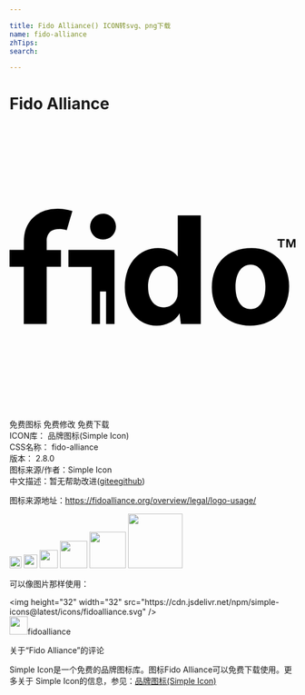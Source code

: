 ```yaml
---

title: Fido Alliance() ICON转svg、png下载
name: fido-alliance
zhTips: 
search: 

---
```


# Fido Alliance  <small style="font-size: 60%;font-weight: 100"></small>

<div id="svg" class="svg-wrap">
<svg xmlns="http://www.w3.org/2000/svg" role="img" viewBox="0 0 24 24"><title>Fido Alliance icon</title><path d="M7.849 7.513a1.085 1.085 0 1 0 1.085 1.086v-.001c0-.599-.486-1.085-1.085-1.085zM4.942 10.553v1.418H6.89v4.793h.704V14.04h.509v2.724h.71v-6.211H4.941zM14.122 11.089H14.1c-.287-.416-.862-.702-1.639-.702-1.489 0-2.797 1.224-2.786 3.319 0 1.936 1.181 3.201 2.659 3.201.797 0 1.56-.361 1.935-1.04l.117.893h1.669V7.651h-1.934zm0 2.904c0 .158-.012.313-.034.465l.002-.017c-.11.532-.574.925-1.13.925h-.014.001c-.797 0-1.318-.659-1.318-1.723 0-.978.446-1.767 1.329-1.767.606 0 1.022.437 1.138.947.014.09.023.194.023.3l-.001.054v-.003zM4.802 8.89l.475-1.6a2.914 2.914 0 0 0-.384-.101l-.019-.003a3.654 3.654 0 0 0-.829-.092 3.73 3.73 0 0 0-1.084.159l.027-.007a2.022 2.022 0 0 0-.38.153l.011-.005a2.624 2.624 0 0 0-.663.475c-.5.49-.754 1.155-.754 1.975v.708H-.001v1.418h1.199v4.793h1.921V11.97h1.199v-1.416H3.119v-.75a1.019 1.019 0 0 1 .23-.713l-.001.002a.736.736 0 0 1 .063-.062l.001-.001s.414-.41 1.389-.14zM20.306 10.388c-2.01 0-3.327 1.286-3.327 3.307s1.393 3.212 3.213 3.212c1.664 0 3.276-1.04 3.276-3.327-.002-1.874-1.267-3.192-3.162-3.192zm-.063 5.126c-.832 0-1.276-.797-1.276-1.871 0-.915.361-1.861 1.276-1.861.871 0 1.234.936 1.234 1.851 0 1.137-.482 1.882-1.234 1.882zM22.493 9.761h.232v.589h.14v-.589h.231v-.117h-.603v.117zM23.799 9.644l-.182.505-.181-.505h-.203v.707h.13V9.78l.198.571h.113l.195-.571v.571h.13v-.707h-.201z"/></svg>
</div>
<detail full-name='fido-alliance'></detail>

<div class="detail-page">
<p>
<span><span class="badge-success badge">免费图标</span> <span class="badge-success badge">免费修改</span>  <span class="badge-success badge">免费下载</span> </span>
<br/>
<span>
ICON库：
<span class="badge-secondary badge">品牌图标(Simple Icon)</span> 
</span>
<br/>
<span>
CSS名称：
<span class="badge-secondary badge">fido-alliance</span> 
</span>

<br/>
<span>
版本：
<span class="badge-secondary badge">2.8.0</span> 
</span>
<br/>
<span>图标来源/作者：<span class="badge-light badge">Simple Icon</span></span> 
<br/>
<span class="zh-detail">中文描述：暂无<span class="help-link"><span>帮助改进</span>(<a href="https://gitee.com/liuwave/icon-helper/edit/master/json/brands/fido-alliance.json" target="_blank" rel="noopener noreferrer">gitee</a><a href="https://github.com/liuwave/icon-helper/edit/master/json/brands/fido-alliance.json" target="_blank" rel="noopener noreferrer">github</a></span>)</span><br/>
</p>
</div><div class="description description alert alert-light"><p>图标来源地址：<a href="https://fidoalliance.org/overview/legal/logo-usage/" target="_blank" rel="noopener noreferrer">https://fidoalliance.org/overview/legal/logo-usage/</a></p></div>
<div class="alert alert-dark">
<img height="21" width="21" src="https://cdn.jsdelivr.net/npm/simple-icons@latest/icons/fidoalliance.svg" />
<img height="24" width="24" src="https://cdn.jsdelivr.net/npm/simple-icons@latest/icons/fidoalliance.svg" />
<img height="32" width="32" src="https://cdn.jsdelivr.net/npm/simple-icons@latest/icons/fidoalliance.svg" />
<img height="48" width="48" src="https://cdn.jsdelivr.net/npm/simple-icons@latest/icons/fidoalliance.svg" />
<img height="64" width="64" src="https://cdn.jsdelivr.net/npm/simple-icons@latest/icons/fidoalliance.svg" />
<img height="96" width="96" src="https://cdn.jsdelivr.net/npm/simple-icons@latest/icons/fidoalliance.svg" />

</div>
<div>
  <p>可以像图片那样使用：    
  </p>
  <div class="alert alert-primary" style="font-size: 14px">
    &lt;img height="32" width="32" src="https://cdn.jsdelivr.net/npm/simple-icons@latest/icons/fidoalliance.svg" /&gt;
    <copy-btn content='<img height="32" width="32" src="https://cdn.jsdelivr.net/npm/simple-icons@latest/icons/fidoalliance.svg" />'></copy-btn>
  </div>
  <div class="alert alert-secondary">
    <img height="32" width="32" src="https://cdn.jsdelivr.net/npm/simple-icons@latest/icons/fidoalliance.svg" />fidoalliance
    <copy-btn content="fidoalliance" btn-title="复制图标名称"></copy-btn>
  </div>
</div>

<Vssue title="关于“Fido Alliance”的评论" >关于“Fido Alliance”的评论</Vssue>


<div><p>Simple Icon是一个免费的品牌图标库。图标Fido Alliance可以免费下载使用。更多关于  Simple Icon的信息，参见：<a target="_blank" href="https://iconhelper.cn/brands.html">品牌图标(Simple Icon)</a>
</p></div>
